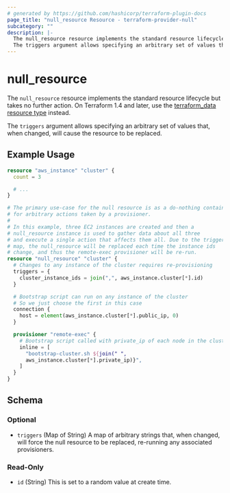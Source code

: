 ```yaml
---
# generated by https://github.com/hashicorp/terraform-plugin-docs
page_title: "null_resource Resource - terraform-provider-null"
subcategory: ""
description: |-
  The null_resource resource implements the standard resource lifecycle but takes no further action. On Terraform 1.4 and later, use the terraform_data resource type https://developer.hashicorp.com/terraform/language/resources/terraform-data instead.
  The triggers argument allows specifying an arbitrary set of values that, when changed, will cause the resource to be replaced.
---
```


# null_resource

The `null_resource` resource implements the standard resource lifecycle but takes no further action. On Terraform 1.4 and later, use the [terraform_data resource type](https://developer.hashicorp.com/terraform/language/resources/terraform-data) instead.

The `triggers` argument allows specifying an arbitrary set of values that, when changed, will cause the resource to be replaced.

## Example Usage

```terraform
resource "aws_instance" "cluster" {
  count = 3

  # ...
}

# The primary use-case for the null resource is as a do-nothing container
# for arbitrary actions taken by a provisioner.
#
# In this example, three EC2 instances are created and then a
# null_resource instance is used to gather data about all three
# and execute a single action that affects them all. Due to the triggers
# map, the null_resource will be replaced each time the instance ids
# change, and thus the remote-exec provisioner will be re-run.
resource "null_resource" "cluster" {
  # Changes to any instance of the cluster requires re-provisioning
  triggers = {
    cluster_instance_ids = join(",", aws_instance.cluster[*].id)
  }

  # Bootstrap script can run on any instance of the cluster
  # So we just choose the first in this case
  connection {
    host = element(aws_instance.cluster[*].public_ip, 0)
  }

  provisioner "remote-exec" {
    # Bootstrap script called with private_ip of each node in the cluster
    inline = [
      "bootstrap-cluster.sh ${join(" ",
      aws_instance.cluster[*].private_ip)}",
    ]
  }
}
```

<!-- schema generated by tfplugindocs -->
## Schema

### Optional

- `triggers` (Map of String) A map of arbitrary strings that, when changed, will force the null resource to be replaced, re-running any associated provisioners.

### Read-Only

- `id` (String) This is set to a random value at create time.

